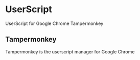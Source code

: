 # UserScript
UserScript for Google Chrome Tampermonkey

## Tampermonkey
Tampermonkey is the userscript manager for Google Chrome
